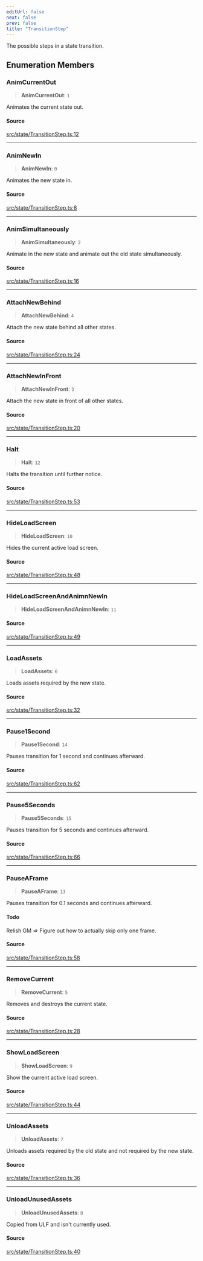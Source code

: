 ```yaml
---
editUrl: false
next: false
prev: false
title: "TransitionStep"
---
```


The possible steps in a state transition.

## Enumeration Members

### AnimCurrentOut

> **AnimCurrentOut**: `1`

Animates the current state out.

#### Source

[src/state/TransitionStep.ts:12](https://github.com/relishinc/dill-pixel/blob/543438455c9a47928084300159416186c2aa1095/src/state/TransitionStep.ts#L12)

***

### AnimNewIn

> **AnimNewIn**: `0`

Animates the new state in.

#### Source

[src/state/TransitionStep.ts:8](https://github.com/relishinc/dill-pixel/blob/543438455c9a47928084300159416186c2aa1095/src/state/TransitionStep.ts#L8)

***

### AnimSimultaneously

> **AnimSimultaneously**: `2`

Animate in the new state and animate out the old state simultaneously.

#### Source

[src/state/TransitionStep.ts:16](https://github.com/relishinc/dill-pixel/blob/543438455c9a47928084300159416186c2aa1095/src/state/TransitionStep.ts#L16)

***

### AttachNewBehind

> **AttachNewBehind**: `4`

Attach the new state behind all other states.

#### Source

[src/state/TransitionStep.ts:24](https://github.com/relishinc/dill-pixel/blob/543438455c9a47928084300159416186c2aa1095/src/state/TransitionStep.ts#L24)

***

### AttachNewInFront

> **AttachNewInFront**: `3`

Attach the new state in front of all other states.

#### Source

[src/state/TransitionStep.ts:20](https://github.com/relishinc/dill-pixel/blob/543438455c9a47928084300159416186c2aa1095/src/state/TransitionStep.ts#L20)

***

### Halt

> **Halt**: `12`

Halts the transition until further notice.

#### Source

[src/state/TransitionStep.ts:53](https://github.com/relishinc/dill-pixel/blob/543438455c9a47928084300159416186c2aa1095/src/state/TransitionStep.ts#L53)

***

### HideLoadScreen

> **HideLoadScreen**: `10`

Hides the current active load screen.

#### Source

[src/state/TransitionStep.ts:48](https://github.com/relishinc/dill-pixel/blob/543438455c9a47928084300159416186c2aa1095/src/state/TransitionStep.ts#L48)

***

### HideLoadScreenAndAnimnNewIn

> **HideLoadScreenAndAnimnNewIn**: `11`

#### Source

[src/state/TransitionStep.ts:49](https://github.com/relishinc/dill-pixel/blob/543438455c9a47928084300159416186c2aa1095/src/state/TransitionStep.ts#L49)

***

### LoadAssets

> **LoadAssets**: `6`

Loads assets required by the new state.

#### Source

[src/state/TransitionStep.ts:32](https://github.com/relishinc/dill-pixel/blob/543438455c9a47928084300159416186c2aa1095/src/state/TransitionStep.ts#L32)

***

### Pause1Second

> **Pause1Second**: `14`

Pauses transition for 1 second and continues afterward.

#### Source

[src/state/TransitionStep.ts:62](https://github.com/relishinc/dill-pixel/blob/543438455c9a47928084300159416186c2aa1095/src/state/TransitionStep.ts#L62)

***

### Pause5Seconds

> **Pause5Seconds**: `15`

Pauses transition for 5 seconds and continues afterward.

#### Source

[src/state/TransitionStep.ts:66](https://github.com/relishinc/dill-pixel/blob/543438455c9a47928084300159416186c2aa1095/src/state/TransitionStep.ts#L66)

***

### PauseAFrame

> **PauseAFrame**: `13`

Pauses transition for 0.1 seconds and continues afterward.

#### Todo

Relish GM => Figure out how to actually skip only one frame.

#### Source

[src/state/TransitionStep.ts:58](https://github.com/relishinc/dill-pixel/blob/543438455c9a47928084300159416186c2aa1095/src/state/TransitionStep.ts#L58)

***

### RemoveCurrent

> **RemoveCurrent**: `5`

Removes and destroys the current state.

#### Source

[src/state/TransitionStep.ts:28](https://github.com/relishinc/dill-pixel/blob/543438455c9a47928084300159416186c2aa1095/src/state/TransitionStep.ts#L28)

***

### ShowLoadScreen

> **ShowLoadScreen**: `9`

Show the current active load screen.

#### Source

[src/state/TransitionStep.ts:44](https://github.com/relishinc/dill-pixel/blob/543438455c9a47928084300159416186c2aa1095/src/state/TransitionStep.ts#L44)

***

### UnloadAssets

> **UnloadAssets**: `7`

Unloads assets required by the old state and not required by the new state.

#### Source

[src/state/TransitionStep.ts:36](https://github.com/relishinc/dill-pixel/blob/543438455c9a47928084300159416186c2aa1095/src/state/TransitionStep.ts#L36)

***

### UnloadUnusedAssets

> **UnloadUnusedAssets**: `8`

Copied from ULF and isn't currently used.

#### Source

[src/state/TransitionStep.ts:40](https://github.com/relishinc/dill-pixel/blob/543438455c9a47928084300159416186c2aa1095/src/state/TransitionStep.ts#L40)
